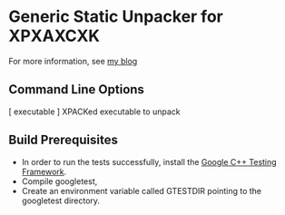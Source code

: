 Generic Static Unpacker for XPXAXCXK
============

For more information, see [my blog](http://malwaremuncher.blogspot.com/2012/10/generic-static-unpacker-for-xpack.html)

Command Line Options
--------------
 [ executable ] XPACKed executable to unpack


Build Prerequisites
--------------

* In order to run the tests successfully, install the [Google C++ Testing Framework](http://code.google.com/p/googletest/).
* Compile googletest,
* Create an environment variable called GTESTDIR pointing to the googletest directory.

